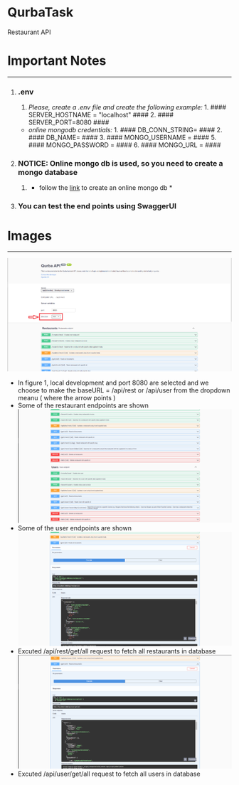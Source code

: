 # QurbaTask
Restaurant API

# Important Notes #
- - - - -
1. ### .env ###
      1. *Please, create a .env file and create the following example:*
             1. #### SERVER_HOSTNAME = "localhost" ####
             2. #### SERVER_PORT=8080 #### 
     - *online mongodb credentials:*
             1. #### DB_CONN_STRING= ####
             2. #### DB_NAME= ####
             3. #### MONGO_USERNAME = ####
             5. #### MONGO_PASSWORD = ####
             6. #### MONGO_URL = ####

2. ### NOTICE: Online mongo db is used, so you need to create a mongo database
    1. * follow the [link](https://www.mongodb.com/basics/create-database) to create an online mongo db *

3. ### You can test the end points using SwaggerUI

# Images #
- - - - -

![figure 1](https://github.com/ahmedynah/QurbaTask/blob/master/images/Screenshot%20(249).png)
- In figure 1, local development and port 8080 are selected
  and we choose to make the baseURL = /api/rest or /api/user from the dropdown meanu ( where the arrow points )
- Some of the restaurant endpoints are shown
![figure 2](https://github.com/ahmedynah/QurbaTask/blob/master/images/Screenshot%20(250).png)
- Some of the user endpoints are shown
![figure 3](https://github.com/ahmedynah/QurbaTask/blob/master/images/Screenshot%20(251).png)
- Excuted /api/rest/get/all request to fetch all restaurants in database
![figure 4](https://github.com/ahmedynah/QurbaTask/blob/master/images/Screenshot%20(252).png)
- Excuted /api/user/get/all request to fetch all users in database

